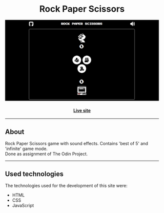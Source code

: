 <h1 align="center">Rock Paper Scissors</h1>

![Page preview](images/readme.png)

<h4 align="center"><a href="https://samussd.github.io/rock-paper-scissors/">Live site</a></h4>

---

## About
Rock Paper Scissors game with sound effects. Contains 'best of 5' and 'infinite' game mode. <br/>
Done as assignment of The Odin Project.

---
## Used technologies
The technologies used for the development of this site were:

- HTML
- CSS
- JavaScript
